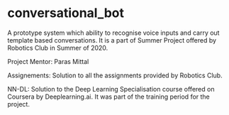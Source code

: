 # conversational_bot
A prototype system which ability to recognise voice inputs and carry out template based conversations. It is a part of Summer Project offered by Robotics Club in Summer of 2020.

Project Mentor: Paras Mittal

Assignements: Solution to all the assignments provided by Robotics Club.

NN-DL: Solution to the Deep Learning Specialisation course offered on Coursera by Deeplearning.ai. It was part of the training period for the project.
